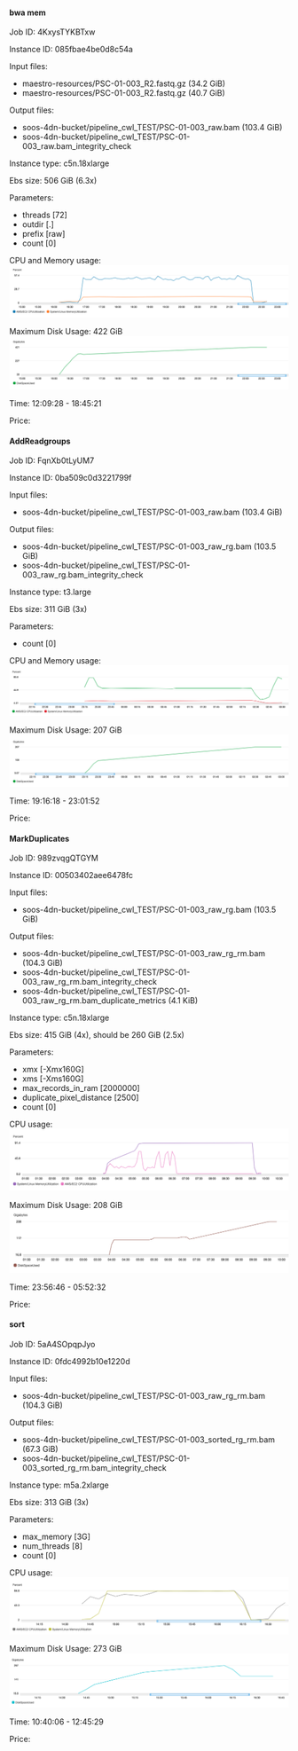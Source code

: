 #### bwa mem ####
Job ID: 4KxysTYKBTxw

Instance ID: 085fbae4be0d8c54a

Input files:
  - maestro-resources/PSC-01-003_R2.fastq.gz (34.2 GiB)
  - maestro-resources/PSC-01-003_R2.fastq.gz (40.7 GiB)

Output files:
  - soos-4dn-bucket/pipeline_cwl_TEST/PSC-01-003_raw.bam (103.4 GiB)
  - soos-4dn-bucket/pipeline_cwl_TEST/PSC-01-003_raw.bam_integrity_check

Instance type: c5n.18xlarge

Ebs size: 506 GiB (6.3x)

Parameters:
  - threads [72]
  - outdir [.]
  - prefix [raw]
  - count [0]

CPU and Memory usage:
![](bwa-mem_cpu_memory.png)

Maximum Disk Usage: 422 GiB
![](bwa-mem_disk.png)

Time: 12:09:28 - 18:45:21

Price:

#### AddReadgroups ####
Job ID: FqnXb0tLyUM7

Instance ID: 0ba509c0d3221799f

Input files:
  - soos-4dn-bucket/pipeline_cwl_TEST/PSC-01-003_raw.bam (103.4 GiB)

Output files:
  - soos-4dn-bucket/pipeline_cwl_TEST/PSC-01-003_raw_rg.bam (103.5 GiB)
  - soos-4dn-bucket/pipeline_cwl_TEST/PSC-01-003_raw_rg.bam_integrity_check

Instance type: t3.large

Ebs size: 311 GiB (3x)

Parameters:
  - count [0]

CPU and Memory usage:
![](readgroups_cpu_memory.png)

Maximum Disk Usage: 207 GiB
![](readgroups_disk.png)

Time: 19:16:18 - 23:01:52

Price:

#### MarkDuplicates ####
Job ID: 989zvqgQTGYM

Instance ID: 00503402aee6478fc

Input files:
  - soos-4dn-bucket/pipeline_cwl_TEST/PSC-01-003_raw_rg.bam (103.5 GiB)

Output files:
  - soos-4dn-bucket/pipeline_cwl_TEST/PSC-01-003_raw_rg_rm.bam (104.3 GiB)
  - soos-4dn-bucket/pipeline_cwl_TEST/PSC-01-003_raw_rg_rm.bam_integrity_check
  - soos-4dn-bucket/pipeline_cwl_TEST/PSC-01-003_raw_rg_rm.bam_duplicate_metrics (4.1 KiB)

Instance type: c5n.18xlarge

Ebs size: 415 GiB (4x), should be 260 GiB (2.5x)

Parameters:
  - xmx [-Xmx160G]
  - xms [-Xms160G]
  - max_records_in_ram [2000000]
  - duplicate_pixel_distance [2500]
  - count [0]

CPU usage:
![](dedup_cpu_memory.png)

Maximum Disk Usage: 208 GiB
![](dedup_disk.png)

Time: 23:56:46 - 05:52:32

Price:

#### sort ####
Job ID: 5aA4SOpqpJyo

Instance ID: 0fdc4992b10e1220d

Input files:
  - soos-4dn-bucket/pipeline_cwl_TEST/PSC-01-003_raw_rg_rm.bam (104.3 GiB)

Output files:
  - soos-4dn-bucket/pipeline_cwl_TEST/PSC-01-003_sorted_rg_rm.bam (67.3 GiB)
  - soos-4dn-bucket/pipeline_cwl_TEST/PSC-01-003_sorted_rg_rm.bam_integrity_check

Instance type: m5a.2xlarge

Ebs size: 313 GiB (3x)

Parameters:
  - max_memory [3G]
  - num_threads [8]
  - count [0]

CPU usage:
![](sort_cpu_memory.png)

Maximum Disk Usage: 273 GiB
![](sort_disk.png)

Time: 10:40:06 - 12:45:29

Price:

